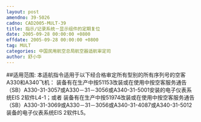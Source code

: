 ```yaml
---
layout: post
amendno: 39-5026
cadno: CAD2005-MULT-39
title: 指示/记录系统－显示组件的定期复位
date: 2005-09-28 00:00:00 +0800
effdate: 2005-09-28 00:00:00 +0800
tag: MULT
categories: 中国民用航空总局航空器适航审定司
author: 舒小华
---
```


##适用范围:
本适航指令适用于以下经合格审定所有型别的所有序列号的空客A330和A340飞机：
装备有在生产中按51153改装或在使用中按空客服务通告（SB）A330-31-3057或A330－31－3056或A340-31-5001安装的电子仪表系统EIS 2软件L4-1；或者
装备有在生产中按51974改装或在使用中按空客服务通告（SB）A330-31-3069或A330－31－3056或A340-31-4087或A340-31-5012装备的电子仪表系统EIS 2软件L5。

